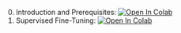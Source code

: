 0. Introduction and Prerequisites: [![Open In Colab](https://colab.research.google.com/assets/colab-badge.svg)](https://colab.research.google.com/github/qgallouedec/trl-tuto/blob/main/00_llm_pretraining_and_daata_preparation.ipynb)
1. Supervised Fine-Tuning: [![Open In Colab](https://colab.research.google.com/assets/colab-badge.svg)](https://colab.research.google.com/github/qgallouedec/trl-tuto/blob/main/01_sft.ipynb)
